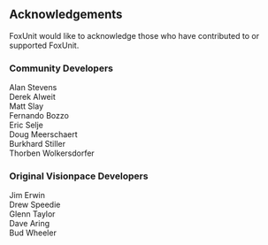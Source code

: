 ## Acknowledgements

FoxUnit would like to acknowledge those who have contributed to or supported FoxUnit.

### Community Developers
Alan Stevens  
Derek Alweit  
Matt Slay  
Fernando Bozzo  
Eric Selje  
Doug Meerschaert  
Burkhard Stiller  
Thorben Wolkersdorfer  

### Original Visionpace Developers

Jim Erwin  
Drew Speedie  
Glenn Taylor  
Dave Aring  
Bud Wheeler 




